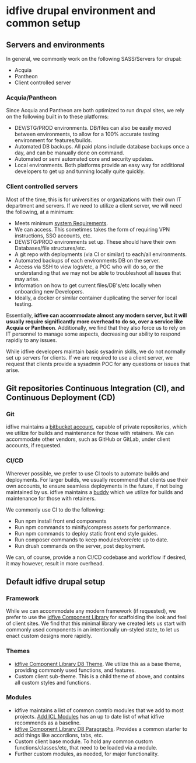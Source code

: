 # idfive drupal environment and common setup

## Servers and environments

In general, we commonly work on the following SASS/Servers for drupal:

- Acquia
- Pantheon
- Client controlled server

### Acquia/Pantheon

Since Acquia and Pantheon are both optimized to run drupal sites, we rely on the following built in to these platforms:

- DEV/STG/PROD environments. DB/files can also be easily moved between environments, to allow for a 100% accurate testing environment for features/builds.
- Automated DB backups. All paid plans include database backups once a day, and can be manually done on command.
- Automated or semi automated core and security updates.
- Local environments. Both platforms provide an easy way for additional developers to get up and tunning locally quite quickly.

### Client controlled servers

Most of the time, this is for universities or organizations with their own IT department and servers. If we need to utilize a client server, we will need the following, at a minimum:

- Meets minimum [system Requirements](https://www.drupal.org/docs/8/system-requirements).
- We can access. This sometimes takes the form of requiring VPN instructions, SSO accounts, etc.
- DEV/STG/PROD environments set up. These should have their own Databases/file structures/etc.
- A git repo with deployments (via CI or similar) to each/all environments.
- Automated backups of each environments DB on the server.
- Access via SSH to view logs/etc, a POC who will do so, or the understanding that we may not be able to troubleshoot all issues that may arise.
- Information on how to get current files/DB's/etc locally when onboarding new Developers.
- Ideally, a docker or similar container duplicating the server for local testing.

Essentially, **idfive can accommodate almost any modern server, but it will usually require significantly more overhead to do so, over a service like Acquia or Pantheon**. Additionally, we find that they also force us to rely on IT personnel to manage some aspects, decreasing our ability to respond rapidly to any issues.

While idfive developers maintain basic sysadmin skills, we do not normally set up servers for clients. If we are required to use a client server, we request that clients provide a sysadmin POC for any questions or issues that arise.

## Git repositories Continuous Integration (CI), and Continuous Deployment (CD)

### Git

idfive maintains a [bitbucket account](https://bitbucket.org/), capable of private repositories, which we utilize for builds and maintenance for those with retainers. We can accommodate other vendors, such as GitHub or GitLab, under client accounts, if requested.

### CI/CD

Wherever possible, we prefer to use CI tools to automate builds and deployments. For larger builds, we usually recommend that clients use their own accounts, to ensure seamless deployments in the future, if not being maintained by us. idfive maintains a [buddy](https://buddy.works/) which we utilize for builds and maintenance for those with retainers.

We commonly use CI to do the following:

- Run npm install front end components
- Run npm commands to minify/compress assets for performance.
- Run npm commands to deploy static front end style guides.
- Run composer commands to keep modules/core/etc up to date.
- Run drush commands on the server, post deployment.

We can, of course, provide a non CI/CD codebase and workflow if desired, it may however, result in more overhead.

## Default idfive drupal setup

### Framework

While we can accommodate any modern framework (if requested), we prefer to use the [idfive Component Library](https://bitbucket.org/idfivellc/idfive-component-library) for scaffolding the look and feel of client sites. We find that this minimal library we created lets us start with commonly used components in an intentionally un-styled state, to let us enact custom designs more rapidly.

### Themes

- [idfive Component Library D8 Theme](https://bitbucket.org/idfivellc/idfive-component-library-d8-theme). We utilize this as a base theme, providing commonly used functions, and features.
- Custom client sub-theme. This is a child theme of above, and contains all custom styles and functions.

### Modules

- idfive maintains a list of common contrib modules that we add to most projects. [Add ICL Modules](https://bitbucket.org/idfivellc/idfive-automation-library/src/master/drupal/general/partials/add_icl_modules.sh) has an up to date list of what idfive recommends as a baseline.
- [idfive Component Library D8 Paragraphs](https://bitbucket.org/idfivellc/idfive-component-library-d8-paragraphs). Provides a common starter to add things like accordions, tabs, etc.
- Custom client base module. To hold any common custom functions/classes/etc, that need to be loaded via a module.
- Further custom modules, as needed, for major functionality.
